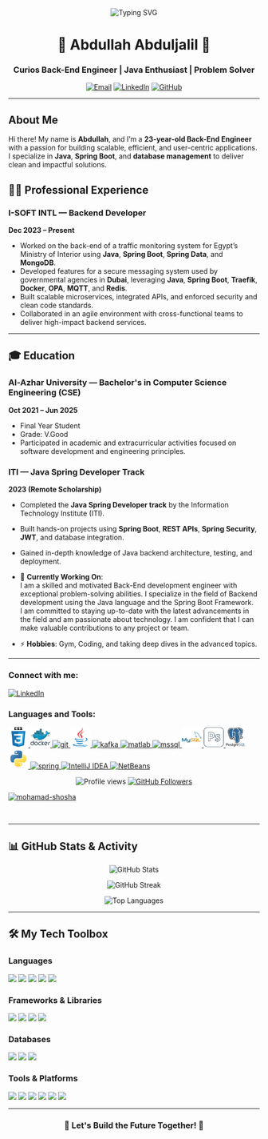 <div align="center">
  <img src="https://readme-typing-svg.demolab.com?font=Fira+Code&size=30&duration=3000&pause=500&color=1BF766&center=true&vCenter=true&width=1000&lines=Welcome+to+My+GitHub+Profile!;Back-End+Engineer+|+Spring+Boot+Specialist+🚀;Clean+Code+Advocate+|+OOP+%26+SOLID+Expert+✨;Collaborate+to+Innovate+%F0%9F%94%A5" alt="Typing SVG">
</div>

<h1 align="center">🌟 Abdullah Abduljalil 🌟</h1>
<h3 align="center">Curios Back-End Engineer | Java Enthusiast | Problem Solver</h3>

<p align="center">
  <a href="mailto:abdullah.abduljalil.zaky@gmail.com"><img src="https://img.shields.io/badge/Email-Contact%20Me-red?style=for-the-badge&logo=gmail&logoColor=white" alt="Email"></a>
  <a href="www.linkedin.com/in/abdullah-abdulgalil-aa583a285"><img src="https://img.shields.io/badge/LinkedIn-Connect-blue?style=for-the-badge&logo=linkedin&logoColor=white" alt="LinkedIn"></a>
  <a href="https://github.com/AbdullahAbdelglil"><img src="https://img.shields.io/badge/GitHub-Check%20Out-black?style=for-the-badge&logo=github&logoColor=white" alt="GitHub"></a>
</p>

---

##  About Me

Hi there! My name is **Abdullah**, and I’m a **23-year-old Back-End Engineer** with a passion for building scalable, efficient, and user-centric applications. I specialize in **Java**, **Spring Boot**, and **database management** to deliver clean and impactful solutions.

## 🧑‍💻 Professional Experience

### I-SOFT INTL — Backend Developer  
**Dec 2023 – Present**  
- Worked on the back-end of a traffic monitoring system for Egypt’s Ministry of Interior using **Java**, **Spring Boot**, **Spring Data**, and **MongoDB**.
- Developed features for a secure messaging system used by governmental agencies in **Dubai**, leveraging **Java**, **Spring Boot**, **Traefik**, **Docker**, **OPA**, **MQTT**, and **Redis**.
- Built scalable microservices, integrated APIs, and enforced security and clean code standards.
- Collaborated in an agile environment with cross-functional teams to deliver high-impact backend services.

---

## 🎓 Education

### Al-Azhar University — Bachelor's in Computer Science Engineering (CSE)  
**Oct 2021 – Jun 2025**  
- Final Year Student  
- Grade: V.Good  
- Participated in academic and extracurricular activities focused on software development and engineering principles.

### ITI — Java Spring Developer Track  
**2023 (Remote Scholarship)**  
- Completed the **Java Spring Developer track** by the Information Technology Institute (ITI).  
- Built hands-on projects using **Spring Boot**, **REST APIs**, **Spring Security**, **JWT**, and database integration.  
- Gained in-depth knowledge of Java backend architecture, testing, and deployment.


- 🔭 **Currently Working On**:  
I am a skilled and motivated Back-End development engineer with exceptional problem-solving abilities. I specialize in the field of Backend development using the Java language and the Spring Boot Framework.  
I am committed to staying up-to-date with the latest advancements in the field and am passionate about technology. I am confident that I can make valuable contributions to any project or team.
- ⚡ **Hobbies**: Gym, Coding, and taking deep dives in the advanced topics.


---
<h3 align="left">Connect with me:</h3>
<p align="left">
    <a href="www.linkedin.com/in/abdullah-abdulgalil-aa583a285" target="blank">
        <img align="center" src="https://raw.githubusercontent.com/rahuldkjain/github-profile-readme-generator/master/src/images/icons/Social/linked-in-alt.svg" alt="LinkedIn" height="30" width="40" />
    </a>
</p>

<h3 align="left">Languages and Tools:</h3>
<p align="left">
    <a href="https://www.w3schools.com/css/" target="_blank" rel="noreferrer">
        <img src="https://raw.githubusercontent.com/devicons/devicon/master/icons/css3/css3-original-wordmark.svg" alt="css3" width="40" height="40" />
    </a>
    <a href="https://www.docker.com/" target="_blank" rel="noreferrer">
        <img src="https://raw.githubusercontent.com/devicons/devicon/master/icons/docker/docker-original-wordmark.svg" alt="docker" width="40" height="40" />
    </a>
    <a href="https://git-scm.com/" target="_blank" rel="noreferrer">
        <img src="https://www.vectorlogo.zone/logos/git-scm/git-scm-icon.svg" alt="git" width="40" height="40" />
    </a>
    <a href="https://www.java.com" target="_blank" rel="noreferrer">
        <img src="https://raw.githubusercontent.com/devicons/devicon/master/icons/java/java-original.svg" alt="java" width="40" height="40" />
    </a>
    <a href="https://kafka.apache.org/" target="_blank" rel="noreferrer">
        <img src="https://www.vectorlogo.zone/logos/apache_kafka/apache_kafka-icon.svg" alt="kafka" width="40" height="40" />
    </a>
    <a href="https://www.mathworks.com/" target="_blank" rel="noreferrer">
        <img src="https://upload.wikimedia.org/wikipedia/commons/2/21/Matlab_Logo.png" alt="matlab" width="40" height="40" />
    </a>
    <a href="https://www.microsoft.com/en-us/sql-server" target="_blank" rel="noreferrer">
        <img src="https://www.svgrepo.com/show/303229/microsoft-sql-server-logo.svg" alt="mssql" width="40" height="40" />
    </a>
    <a href="https://www.mysql.com/" target="_blank" rel="noreferrer">
        <img src="https://raw.githubusercontent.com/devicons/devicon/master/icons/mysql/mysql-original-wordmark.svg" alt="mysql" width="40" height="40" />
    </a>
    <a href="https://www.photoshop.com/en" target="_blank" rel="noreferrer">
        <img src="https://raw.githubusercontent.com/devicons/devicon/master/icons/photoshop/photoshop-line.svg" alt="photoshop" width="40" height="40" />
    </a>
    <a href="https://www.postgresql.org" target="_blank" rel="noreferrer">
        <img src="https://raw.githubusercontent.com/devicons/devicon/master/icons/postgresql/postgresql-original-wordmark.svg" alt="postgresql" width="40" height="40" />
    </a>
    <a href="https://www.python.org" target="_blank" rel="noreferrer">
        <img src="https://raw.githubusercontent.com/devicons/devicon/master/icons/python/python-original.svg" alt="python" width="40" height="40" />
    </a>
    <a href="https://spring.io/" target="_blank" rel="noreferrer">
        <img src="https://www.vectorlogo.zone/logos/springio/springio-icon.svg" alt="spring" width="40" height="40" />
    </a>
    <a href="https://www.jetbrains.com/idea/" target="_blank" rel="noreferrer">
        <img src="https://img.shields.io/badge/IntelliJ_IDEA-%231877F2.svg?style=for-the-badge&logo=intellij-idea&logoColor=white" alt="IntelliJ IDEA" width="40" height="40" />
    </a>
    <a href="https://netbeans.apache.org/" target="_blank" rel="noreferrer">
        <img src="https://img.shields.io/badge/NetBeans-%23000000.svg?style=for-the-badge&logo=apache-netbeans&logoColor=white" alt="NetBeans" width="40" height="40" />
    </a>
</p>

<p align="center">
    <img src="https://komarev.com/ghpvc/?username=mohamad-shosha&label=Profile%20views&color=0e75b6&style=flat" alt="Profile views" />
    <a href="https://github.com/Mohamad-shosha">
        <img src="https://img.shields.io/github/followers/mohamad-shosha?label=Followers&style=social" alt="GitHub Followers">
    </a>
</p>

<p align="left">
    <a href="https://github.com/ryo-ma/github-profile-trophy">
        <img src="https://github-profile-trophy.vercel.app/?username=mohamad-shosha" alt="mohamad-shosha" />
    </a>
</p>

<p align="left">
    <a href="https://twitter.com/" target="blank">
        <img src="https://img.shields.io/twitter/follow/?logo=twitter&style=for-the-badge" alt="" />
    </a>
</p>

---


## 📊 GitHub Stats & Activity

<p align="center">
  <img src="https://github-readme-stats.vercel.app/api?username=mohamad-shosha&show_icons=true&theme=tokyonight" alt="GitHub Stats">
</p>
<p align="center">
  <img src="https://github-readme-streak-stats.herokuapp.com/?user=mohamad-shosha&theme=tokyonight" alt="GitHub Streak">
</p>
<p align="center">
  <img src="https://github-readme-stats.vercel.app/api/top-langs/?username=mohamad-shosha&langs_count=8&theme=tokyonight&layout=compact" alt="Top Languages">
</p>

---


## 🛠️ My Tech Toolbox

### **Languages**
<p align="left">
  <img src="https://img.shields.io/badge/Java-%23ED8B00.svg?style=for-the-badge&logo=openjdk&logoColor=white">
  <img src="https://img.shields.io/badge/Python-%233776AB.svg?style=for-the-badge&logo=python&logoColor=white">
  <img src="https://img.shields.io/badge/SQL-%23004880.svg?style=for-the-badge&logo=postgresql&logoColor=white">
  <img src="https://img.shields.io/badge/HTML5-%23E34F26.svg?style=for-the-badge&logo=html5&logoColor=white">
  <img src="https://img.shields.io/badge/CSS3-%231572B6.svg?style=for-the-badge&logo=css3&logoColor=white">
</p>

### **Frameworks & Libraries**
<p align="left">
  <img src="https://img.shields.io/badge/Spring_Boot-%236DB33F.svg?style=for-the-badge&logo=spring&logoColor=white">
  <img src="https://img.shields.io/badge/Hibernate-%2359666C.svg?style=for-the-badge&logo=hibernate&logoColor=white">
  <img src="https://img.shields.io/badge/JUnit-%2325A162.svg?style=for-the-badge&logo=junit5&logoColor=white">
  <img src="https://img.shields.io/badge/Thymeleaf-%23005599.svg?style=for-the-badge&logo=thymeleaf&logoColor=white">
</p>

### **Databases**
<p align="left">
  <img src="https://img.shields.io/badge/MySQL-%234479A1.svg?style=for-the-badge&logo=mysql&logoColor=white">
  <img src="https://img.shields.io/badge/PostgreSQL-%234169E1.svg?style=for-the-badge&logo=postgresql&logoColor=white">
  <img src="https://img.shields.io/badge/H2-Database-%234E6E66.svg?style=for-the-badge&logoColor=white">
</p>

### **Tools & Platforms**
<p align="left">
  <img src="https://img.shields.io/badge/Docker-%232496ED.svg?style=for-the-badge&logo=docker&logoColor=white">
  <img src="https://img.shields.io/badge/Postman-%23FF6C37.svg?style=for-the-badge&logo=postman&logoColor=white">
  <img src="https://img.shields.io/badge/Git-%23F05032.svg?style=for-the-badge&logo=git&logoColor=white">
  <img src="https://img.shields.io/badge/VS_Code-%23007ACC.svg?style=for-the-badge&logo=visualstudiocode&logoColor=white">
  <img src="https://img.shields.io/badge/IntelliJ_IDEA-%231877F2.svg?style=for-the-badge&logo=intellij-idea&logoColor=white">
  <img src="https://img.shields.io/badge/NetBeans-%23000000.svg?style=for-the-badge&logo=apache-netbeans&logoColor=white">
</p>

---

<div align="center">
  <h3>🚀 Let's Build the Future Together! 🚀</h3>
</div>
